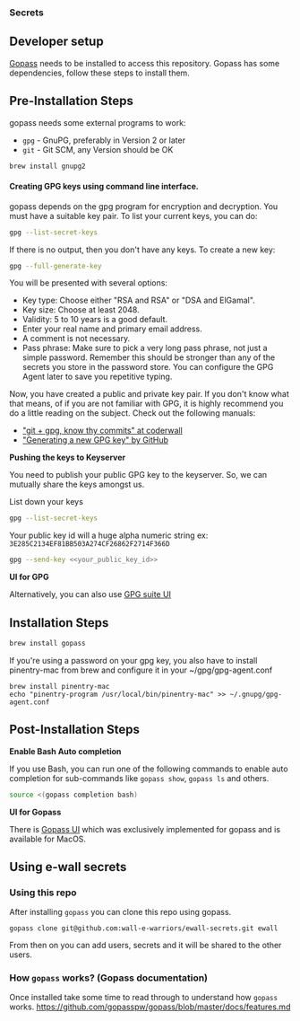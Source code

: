 ### Secrets


## Developer setup

[Gopass](https://github.com/gopasspw/gopass) needs to be installed to access this repository. Gopass has some dependencies, follow these steps to install them.

## Pre-Installation Steps

gopass needs some external programs to work:
* `gpg` - GnuPG, preferably in Version 2 or later
* `git` - Git SCM, any Version should be OK

```bash
brew install gnupg2
```

#### Creating GPG keys using command line interface.

gopass depends on the gpg program for encryption and decryption. You must have a suitable key pair. To list your current keys, you can do:

```bash
gpg --list-secret-keys
```

If there is no output, then you don't have any keys. To create a new key:

```bash
gpg --full-generate-key
```


You will be presented with several options:

* Key type: Choose either "RSA and RSA" or "DSA and ElGamal".
* Key size: Choose at least 2048.
* Validity: 5 to 10 years is a good default.
* Enter your real name and primary email address.
* A comment is not necessary.
* Pass phrase: Make sure to pick a very long pass phrase, not just a simple password. Remember this should be stronger than any of the secrets you store in the password store. You can configure the GPG Agent later to save you repetitive typing.


Now, you have created a public and private key pair. If you don't know what that means, of if you are not familiar with GPG, it is highly recommend you do a little reading on the subject. Check out the following manuals:

* ["git + gpg, know thy commits" at coderwall](https://coderwall.com/p/d3uo3w/git-gpg-know-thy-commits)
* ["Generating a new GPG key" by GitHub](https://help.github.com/articles/generating-a-new-gpg-key/)

**Pushing the keys to Keyserver**

You need to publish your public GPG key to the keyserver. So, we can mutually share the keys amongst us.

List down your keys

```bash
gpg --list-secret-keys

```

Your public key id will a huge alpha numeric string ex: `3E285C2134EF81BB503A274CF26862F2714F366D`

```bash
gpg --send-key <<your_public_key_id>>
```

**UI for GPG**

Alternatively, you can also use [GPG suite UI](https://gpgtools.org/)

## Installation Steps

```bash
brew install gopass
```

If you're using a password on your gpg key, you also have to install pinentry-mac from brew and configure it in your ~/gpg/gpg-agent.conf

```
brew install pinentry-mac
echo "pinentry-program /usr/local/bin/pinentry-mac" >> ~/.gnupg/gpg-agent.conf
```

## Post-Installation Steps

**Enable Bash Auto completion**

If you use Bash, you can run one of the following commands to enable auto completion for sub-commands like `gopass show`, `gopass ls` and others.

```bash
source <(gopass completion bash)
```

**UI for Gopass** 

There is [Gopass UI](https://github.com/codecentric/gopass-ui) which was exclusively implemented for gopass and is available for MacOS.


## Using e-wall secrets

### Using this repo

After installing `gopass` you can clone this repo using gopass.

`gopass clone git@github.com:wall-e-warriors/ewall-secrets.git ewall`

From then on you can add users, secrets and it will be shared to the other users.

### How `gopass` works? (Gopass documentation)

Once installed take some time to read through to understand how `gopass` works.
https://github.com/gopasspw/gopass/blob/master/docs/features.md

